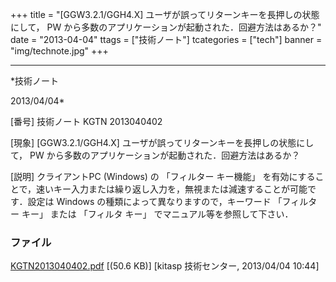 ﻿+++
title = "[GGW3.2.1/GGH4.X] ユーザが誤ってリターンキーを長押しの状態にして， PW から多数のアプリケーションが起動された．回避方法はあるか？"
date = "2013-04-04"
ttags = ["技術ノート"]
tcategories = ["tech"]
banner = "img/technote.jpg"
+++

-----------------------------------------------------------------------------------------------------------------------------

*技術ノート

2013/04/04*


[番号]
技術ノート KGTN 2013040402

[現象]
[GGW3.2.1/GGH4.X] ユーザが誤ってリターンキーを長押しの状態にして， PW
から多数のアプリケーションが起動された．回避方法はあるか？

[説明]
クライアントPC (Windows) の 「フィルター キー機能」
を有効にすることで，速いキー入力または繰り返し入力を，無視または減速することが可能です．設定は
Windows の種類によって異なりますので，キーワード 「フィルター キー」
または 「フィルタ キー」 でマニュアル等を参照して下さい．


### ファイル

 
 


[KGTN2013040402.pdf](http://techreport.kitasp.net/attachments/download/1307/KGTN2013040402.pdf)
 [(50.6 KB)] [kitasp 技術センター, 2013/04/04
10:44]


 


 

